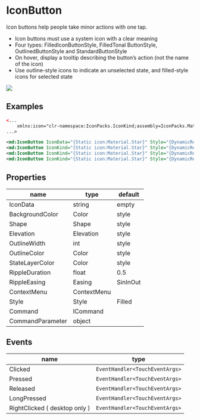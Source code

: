 # IconButton

Icon buttons help people take minor actions with one tap.

- Icon buttons must use a system icon with a clear meaning
- Four types: FilledIconButtonStyle, FilledTonal ButtonStyle, OutlinedButtonStyle and StandardButtonStyle
- On hover, display a tooltip describing the button’s action (not the name of the icon)
- Use outline-style icons to indicate an unselected state, and filled-style icons for selected state

![](/assets/icon-buttons.png)



## Examples

```xml
<...
	xmlns:icon="clr-namespace:IconPacks.IconKind;assembly=IconPacks.Material"
...>

<md:IconButton IconData="{Static icon:Material.Star}" Style="{DynamicResource FilledIconButtonStyle}" />
<md:IconButton IconKind="{Static icon:Material.Star}" Style="{DynamicResource FilledTonalIconButtonStyle}" />
<md:IconButton IconKind="{Static icon:Material.Star}" Style="{DynamicResource OutlinedIconButtonStyle}" />
<md:IconButton IconKind="{Static icon:Material.Star}" Style="{DynamicResource StandardIconButtonStyle}" />
```



## Properties

| name             | type        | default  |
| ---------------- | ----------- | -------- |
| IconData         | string      | empty    |
| BackgroundColor  | Color       | style    |
| Shape            | Shape       | style    |
| Elevation        | Elevation   | style    |
| OutlineWidth     | int         | style    |
| OutlineColor     | Color       | style    |
| StateLayerColor  | Color       | style    |
| RippleDuration   | float       | 0.5      |
| RippleEasing     | Easing      | SinInOut |
| ContextMenu      | ContextMenu |          |
| Style            | Style       | Filled   |
| Command          | ICommand    |          |
| CommandParameter | object      |          |




## Events

| name                        | type                           |
| --------------------------- | ------------------------------ |
| Clicked                     | `EventHandler<TouchEventArgs>` |
| Pressed                     | `EventHandler<TouchEventArgs>` |
| Released                    | `EventHandler<TouchEventArgs>` |
| LongPressed                 | `EventHandler<TouchEventArgs>` |
| RightClicked ( desktop only ) | `EventHandler<TouchEventArgs>` |
